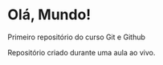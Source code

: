 # Olá, Mundo!
 Primeiro repositório do curso Git e Github

 Repositório criado durante uma aula ao vivo. 
